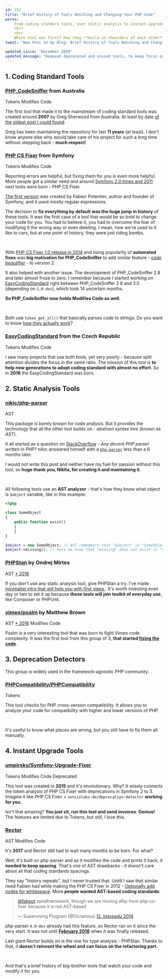 ```yaml
---
id: 152
title: "Brief History of Tools Watching and Changing Your PHP Code"
perex:
    From coding standard tools, over static analysis to instant upgrade tools. This post is going to be a geeky history trip.
    <br>
    <br>
    Which tool was first? How they **build on shoulders of each other**?
tweet: "New Post on my Blog: Brief History of Tools Watching and Changing PHP Code #phpcsfixer #phpcodesniffer @phpstan #psalm #symfony #rector"

updated_since: "December 2020"
updated_message: "Removed deprecated and unused tools, to keep focus on relevant ones."
---
```


## 1. Coding Standard Tools

### [PHP_CodeSniffer](https://github.com/squizlabs/PHP_CodeSniffer) from Australia

<span class="badge badge-light">Tokens</span>
<span class="badge badge-success">Modifies Code</span>

The first tool that made it to the mainstream of coding standard tools was created around **2007** by Greg Sherwood from Australia. At least by date [of the oldest post I could found](http://gregsherwood.blogspot.com/2006/12/if-not-test-first-then-test-really-soon.html).

Greg has been maintaining the repository for last **11 years** (at least). I don't know anyone else who would take care of his project for such a long time without stepping back - **much respect**!

### [PHP CS Fixer](https://github.com/FriendsOfPHP/PHP-CS-Fixer) from Symfony

<span class="badge badge-light">Tokens</span>
<span class="badge badge-success">Modifies Code</span>

Reporting errors are helpful, but fixing them for you is even more helpful. More people got a similar need and around [Symfony 2.0 times and 2011](https://gist.github.com/fabpot/3f25555dce956accd4dd) next tools were born - PHP CS Fixer.

[The first version](https://gist.github.com/fabpot/3f25555dce956accd4dd) was created by Fabien Potentier, author and founder of Symfony, and it used mostly regular expressions.

The decision to **fix everything by default was the huge jump in history** of these tools. It was the first case of a tool that would be so bold to change your code for you. You had to believe it, you had to overcome the fear of modifying it the wrong way or even deleting. I mean, now we're used to it like to cars, but at one point of history, they were just riding bombs.

<br>

With [PHP CS Fixer 1.0 release in 2014](http://fabien.potencier.org/php-cs-fixer-finally-reaches-version-1-0.html) and rising popularity of **automated fixes** was **big motivation for PHP_CodeSniffer** to add similar feature - [*code beautifier*](https://github.com/squizlabs/PHP_CodeSniffer/wiki/Fixing-Errors-Automatically) - to version 2.

It also helped with another issue. The development of PHP_CodeSniffer 2.8 and later almost froze to zero. I remember because I started working on [EasyCodingStandard](https://github.com/symplify/easy-coding-standard) right between
PHP_CodeSniffer 2.8 and 3.0 (depending on `3.0-dev`), which took 14 uncertain months.

**So PHP_CodeSniffer now holds <span class="badge badge-success">Modifies Code</span> as well.**

<br>

Both use `token_get_all()` that basically parses code to strings. Do you want to know [how they actually work](/blog/2017/07/31/how-php-coding-standard-tools-actually-work/)?

### [EasyCodingStandard](https://github.com/symplify/easy-coding-standard) from the Czech Republic

<span class="badge badge-light">Tokens</span>
<span class="badge badge-success">Modifies Code</span>

I saw many projects that use both tools, yet very poorly - because split attention divides the focus in the same ratio. The mission of this tool is **to help new generations to adopt coding standard with almost no effort**. So in **2016** the EasyCodingStandard was born.

## 2. Static Analysis Tools

### [nikic/php-parser](https://github.com/nikic/PHP-Parser)

<span class="badge badge-danger">AST</span>

This package is barely known for code analysis. But it provides the technology that all the other tool builds on - *abstract syntax tree* (known as *AST*).

It all started as a question on [StackOverflow](https://stackoverflow.com/questions/5586358/any-decent-php-parser-written-in-php) - *Any decent PHP parser written in PHP?* nikic answered himself with a [`php-parser`](https://github.com/nikic/PHP-Parser) less than a 6 months later.

I would not write this post and neither have my fuel for passion without this tool, so **huge thank you, Nikita, for creating it and maintaining it**.

<br>

All following tools use an **AST analyzer** - that's how they know what object is `$object` variable, like in this example:

```php
<?php

class SomeObject
{
    public function exist()
    {
    }
}

$object = new SomeObject; // AST remembers that "$object" is "SomeObject" type
$object->missing(); // here we know that "missing" does not exist in "SomeObject"
```

### [PHPStan](https://github.com/phpstan/phpstan) by Ondrej Mirtes

<span class="badge badge-danger">AST</span>
<span class="badge badge-info">
    <a href="https://github.com/phpstan/phpstan/releases/tag/0.1">* 2016</a>
</span>

If you don't use any static analysis tool, give PHPStan a try. I've made [minimalist intro that will help you with first steps ](/blog/2017/01/28/why-I-switched-scrutinizer-for-phpstan-and-you-should-too/). It's worth investing even day or two to set it up because **these tools will join toolkit of everyday use**, like Composer or PHPUnit.

### [vimeo/psalm](https://github.com/vimeo/psalm) by Matthew Brown

<span class="badge badge-danger">AST</span>
<span class="badge badge-info">
    <a href="https://github.com/vimeo/psalm/releases/tag/0.1">* 2016</a>
</span>
<span class="badge badge-success">Modifies Code</span>

Psalm is a very interesting tool that was born to fight Vimeo code complexity. It was the first tool from this group of 3, **that started [fixing the code](https://psalm.dev/docs/manipulating_code/fixing/)**.

## 3. Deprecation Detectors

This group is widely used in the framework-agnostic PHP community.

### [PHPCompatibility/PHPCompatibility](https://github.com/PHPCompatibility/PHPCompatibility)

<span class="badge badge-light">Tokens</span>

This tool checks for PHP cross-version compatibility. It allows you to analyze your code for compatibility with higher and lower versions of PHP.

<br>

It's useful to know what places are wrong, but you still have to fix them all manually.

## 4. Instant Upgrade Tools

### [umpirsky/Symfony-Upgrade-Fixer](https://github.com/umpirsky/Symfony-Upgrade-Fixer)

<span class="badge badge-light">Tokens</span>
<span class="badge badge-success">Modifies Code</span>
<span class="badge badge-secondary">Deprecated</span>

This tool was created in **2015** and it's revolutionary. Why? It wisely connects the token analysis of PHP CS Fixer with deprecations in Symfony 2 to 3. Imagine it like PHP CS Fixer + `sensiolabs-de/deprecation-detector` **working for you**.

Isn't that amazing? **You just sit, run this tool and send invoices. Genius!** The features are limited due to Tokens, but still, I love this.

### [Rector](https://github.com/rectorphp/rector)

<span class="badge badge-danger">AST</span>
<span class="badge badge-success">Modifies Code</span>

It's **2017** and Rector still had to wait many months to be born. For what?

Well, it's built on php-parser and as it modifies the code and prints it back, it **needed to keep spacing**. That's one of AST drawbacks - it doesn't care about all that coding standards spacings.

They say "history repeats", but I never trusted that. Untill I saw that similar need Fabien had while making the PHP CS Fixer in 2012 - [Optionally add nodes for whitespace](https://github.com/nikic/PHP-Parser/issues/41). More **people wanted AST-based coding standards**:

<blockquote class="twitter-tweet" data-lang="cs"><p lang="en" dir="ltr"><a href="https://twitter.com/fabpot?ref_src=twsrc%5Etfw">@fabpot</a> zendframework, though we are moving afay from php-cs-fixer because it is not AST-based</p>&mdash; Supervising Program (@Ocramius) <a href="https://twitter.com/Ocramius/status/532622405290971136?ref_src=twsrc%5Etfw">12. listopadu 2014</a></blockquote>
<script async src="https://platform.twitter.com/widgets.js" charset="utf-8"></script>

php-parser `4.0-dev` already had this feature, so Rector ran on it since the very start. It was not until [**February 2018**](https://github.com/nikic/PHP-Parser/releases/tag/v4.0.0) when it was finally released.

Last giant Rector builds on is the one for type analysis - PHPStan. Thanks to that, it **doesn't reinvent the wheel and can focus on the refactoring part**.

<br>

And that's a brief history of big-brother tools that watch your code and modify it for you.
